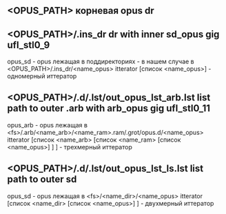 #

## \<OPUS_PATH> корневая opus dr

## \<OPUS_PATH>/.ins_dr dr with inner sd_opus gig ufl_stl0_9

opus_sd - opus лежащая в поддиректориях - в нашем случае в \<OPUS_PATH>/.ins_dr/\<name_opus>
itterator [список \<name_opus>] - одномерный иттератор

## \<OPUS_PATH>/.d/.lst/out_opus_lst_arb.lst list path to outer .arb with arb_opus gig ufl_stl0_11

opus_arb - opus лежащая в \<fs>/.arb/\<name_arb>/\<name_ram>.ram/.grot/opus.d/\<name_opus>
itterator [список \<name_arb> [список \<name_ram> [список \<name_opus>] ] ] - трехмерный иттератор

## \<OPUS_PATH>/.d/.lst/out_opus_lst_ls.lst list path to outer sd 

opus_sd - opus лежащая в \<fs>/\<name_dir>/\<name_opus>
itterator [список \<name_dir> [список \<name_opus>] ] - двухмерный иттератор